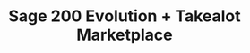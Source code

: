 ---
title: "Sage 200 Evolution + Takealot Marketplace"
seoTitle: "Sage 200 Evolution Takealot Integration"
seoDescription: "Integrate Sage 200 Evolution and Takealot, and you'll be able to streamline your workflow, simplify the ordering process and save time - and money. Find out more about how a Sage 200 Evolution Takealot Integration can help your business."
lead: "Let Stock2Shop send product inventory updates from Sage 200 Evolution to the Takealot Marketplace. And if you are doing exclusively lead time orders, you can automate the raising of Takealot orders directly into your ERP. Here’s how we can help you streamline your workflow."
type: "source-marketplace"
source: "sage-200-evolution"
channel: "takealot"
image: "/images/sap-shopify.png"
imageAlt: takealot logo
tags: []
aliases:
    - /integrations/takealot-marketplace-sage-evolution-integration/
---